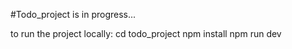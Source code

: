 #Todo_project is in progress...

to run the project locally:
    cd todo_project
    npm install
    npm run dev
